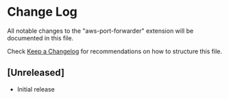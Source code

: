 # Change Log

All notable changes to the "aws-port-forwarder" extension will be documented in this file.

Check [Keep a Changelog](http://keepachangelog.com/) for recommendations on how to structure this file.

## [Unreleased]

- Initial release